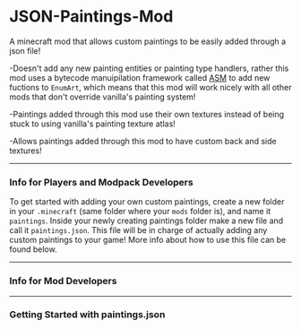 # JSON-Paintings-Mod
A minecraft mod that allows custom paintings to be easily added through a json file!

-Doesn't add any new painting entities or painting type handlers, rather this mod uses a bytecode manuipilation framework called [ASM](https://asm.ow2.io/) 
to add new fuctions to `EnumArt`, which means that this mod will work nicely with all other mods that don't override vanilla's painting system!

-Paintings added through this mod use their own textures instead of being stuck to using vanilla's painting texture atlas!

-Allows paintings added through this mod to have custom back and side textures!

---

### Info for Players and Modpack Developers
To get started with adding your own custom paintings, create a new folder in your `.minecraft` (same folder where your `mods` folder is), and name it `paintings`.
Inside your newly creating paintings folder make a new file and call it `paintings.json`. This file will be in charge of actually adding any custom paintings to 
your game! More info about how to use this file can be found below.

---

### Info for Mod Developers

---

### Getting Started with paintings.json
